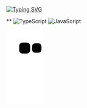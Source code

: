 [![Typing SVG](https://readme-typing-svg.herokuapp.com?font=Fira+Code&size=20&pause=1000&color=38C2FFB1&center=true&vCenter=true&width=1000&lines=welcome;dollarwastaken)](https://git.io/typing-svg)


**
![TypeScript](https://img.shields.io/badge/typescript-%23007ACC.svg?style=for-the-badge&logo=typescript&logoColor=white)
![JavaScript](https://img.shields.io/badge/javascript-%23323330.svg?style=for-the-badge&logo=javascript&logoColor=%23F7DF1E)

![Snake animation](https://github.com/rafaballerini/rafaballerini/blob/output/github-contribution-grid-snake.svg)
